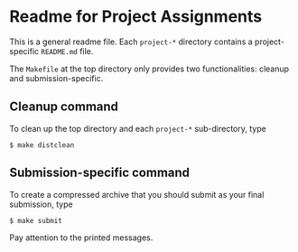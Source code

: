 # Readme for Project Assignments

This is a general readme file. Each `project-*` directory contains a
project-specific `README.md` file. 


The `Makefile` at the top directory only provides two functionalities:
cleanup and submission-specific.

## Cleanup command

To clean up the top directory and each `project-*` sub-directory, type

    $ make distclean


## Submission-specific command

To create a compressed archive that you should submit as your final submission, type 

    $ make submit

Pay attention to the printed messages.
